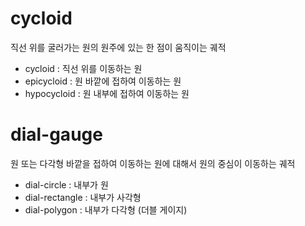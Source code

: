 # cycloid

직선 위를 굴러가는 원의 원주에 있는 한 점이 움직이는 궤적

- cycloid : 직선 위를 이동하는 원
- epicycloid : 원 바깥에 접하여 이동하는 원
- hypocycloid : 원 내부에 접하여 이동하는 원

# dial-gauge

원 또는 다각형 바깥을 접하여 이동하는 원에 대해서 원의 중심이 이동하는 궤적

- dial-circle : 내부가 원
- dial-rectangle : 내부가 사각형
- dial-polygon : 내부가 다각형 (더블 게이지)
